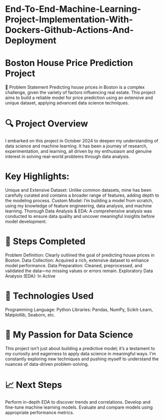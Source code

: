# End-To-End-Machine-Learning-Project-Implementation-With-Dockers-Github-Actions-And-Deployment

# Boston House Price Prediction Project
📜 Problem Statement
Predicting house prices in Boston is a complex challenge, given the variety of factors influencing real estate. This project aims to build a reliable model for price prediction using an extensive and unique dataset, applying advanced data science techniques.

# 🔍 Project Overview
I embarked on this project in October 2024 to deepen my understanding of data science and machine learning. It has been a journey of research, experimentation, and learning, all driven by my enthusiasm and genuine interest in solving real-world problems through data analysis.

# Key Highlights:
Unique and Extensive Dataset: Unlike common datasets, mine has been carefully curated and contains a broader range of features, adding depth to the modeling process.
Custom Model: I’m building a model from scratch, using my knowledge of feature engineering, data analysis, and machine learning.
Thorough Data Analysis & EDA: A comprehensive analysis was conducted to ensure data quality and uncover meaningful insights before model development.

# 🚀 Steps Completed
Problem Definition: Clearly outlined the goal of predicting house prices in Boston.
Data Collection: Acquired a rich, extensive dataset to enhance model performance.
Data Preparation: Cleaned, preprocessed, and validated the data—no missing values or errors remain.
Exploratory Data Analysis (EDA): In Active

# 🔧 Technologies Used
Programming Language: Python
Libraries: Pandas, NumPy, Scikit-Learn, Matplotlib, Seaborn, etc.

# 🙌 My Passion for Data Science
This project isn’t just about building a predictive model; it’s a testament to my curiosity and eagerness to apply data science in meaningful ways. I'm constantly exploring new techniques and pushing myself to understand the nuances of data-driven problem-solving.

# 📈 Next Steps
Perform in-depth EDA to discover trends and correlations.
Develop and fine-tune machine learning models.
Evaluate and compare models using appropriate performance metrics.
